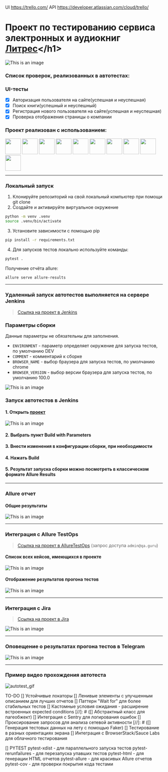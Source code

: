 UI https://trello.com/
API https://developer.atlassian.com/cloud/trello/

# Проект по тестированию сервиса электронных и аудиокниг [Литрес](https://www.litres.ru")</h1>


![This is an image](resources/images/ui/main_page_litres.png)

<h3> Список проверок, реализованных в автотестах:</h3>

### UI-тесты

- [x] Авторизация пользователя на сайте(успешная и неуспешная)
- [x] Поиск книги(успешный и неуспешный)
- [x] Регистрация нового пользователя на сайте(успешная и неуспешная)
- [x] Проверка отображения страницы о компании

### Проект реализован с использованием:

<img src="resources/images/logo/python.svg" width="50"> <img src="resources/images/logo/pytest.png" width="50"> <img src="resources/images/logo/pycharm.png" width="50"> <img src="resources/images/logo/selene.png" width="50"> <img src="resources/images/logo/selenoid.png" width="50"> <img src="resources/images/logo/jenkins.png" width="50"> <img src="resources/images/logo/Allure.svg" width="50"> <img src="resources/images/logo/Allure_TO.svg" width="50"> <img src="resources/images/logo/telegram.svg" width="50"> <img src="resources/images/logo/jira.svg" width="50">

----

### Локальный запуск

1. Клонируйте репозиторий на свой локальный компьютер при помощи git clone
2. Создайте и активируйте виртуальное окружение

  ```bash
  python -m venv .venv
  source .venv/bin/activate
  ```

3. Установите зависимости с помощью pip

  ```bash
  pip install -r requirements.txt
  ```

4. Для запусков тестов локально используйте команды:

  ```bash
  pytest .
  ```

Получение отчёта allure:

```bash
allure serve allure-results
```

----

### Удаленный запуск автотестов выполняется на сервере Jenkins

> <a target="_blank" href="https://jenkins.autotests.cloud/job/litres-project/">Ссылка на проект в Jenkins</a>

### Параметры сборки
Данные параметры не обязательны для заполнения.

* `ENVIRONMENT` - параметр определяет окружение для запуска тестов, по умолчанию DEV
* `COMMENT` - комментарий к сборке
* `BROWSER_NAME` - выбор браузера для запуска тестов, по умолчанию chrome
* `BROWSER_VERSION` - выбор версии браузера для запуска тестов, по умолчанию 100.0

![This is an image](resources/images/ui/jenkins_run.PNG)

### Запуск автотестов в Jenkins

#### 1. Открыть <a target="_blank" href="https://jenkins.autotests.cloud/job/litres-project/">проект</a>

![This is an image](resources/images/ui/jenkins.PNG)

#### 2. Выбрать пункт **Build with Parameters**

#### 3. Внести изменения в конфигурации сборки, при необходимости

#### 4. Нажать **Build**

#### 5. Результат запуска сборки можно посмотреть в классическом формате Allure Results

----

### Allure отчет

#### Общие результаты

![This is an image](resources/images/ui/allure.PNG)

----

### Интеграция с Allure TestOps

> <a target="_blank" href="https://allure.autotests.cloud/project/4083/dashboards">Ссылка на проект в
> AllureTestOps</a> (запрос доступа `admin@qa.guru`)

#### Список всех кейсов, имеющихся в проекте

![This is an image](resources/images/ui/allure_testops.PNG)

#### Отображение результатов прогона тестов

![This is an image](resources/images/ui/testops.PNG)

----

### Интеграция с Jira

> <a target="_blank" href="https://jira.autotests.cloud/browse/HOMEWORK-1128">Ссылка на проект в Jira</a>

![This is an image](resources/images/ui/jira.png)

----

### Оповещение о результатах прогона тестов в Telegram

![This is an image](resources/images/ui/telegram.PNG)

----

### Пример видео прохождения автотеста

![autotest_gif](resources/images/ui/video.gif)

TO-DO
[] Устойчивые локаторы
[] Ленивые элементы с улучшенным описанием для лучших отчетов
[] Паттерн "Wait for" для более стабильных тестов
[] Кастомные условия ожидания - расширение встроенных expected conditions
[//]: # ([] Абстрактный класс для пагеобжект)
[] Интеграция с Sentry для логирования ошибок
[] Проксирование запросов для анализа сетевой активности
[//]: # ([] Генерация тестовых данных на лету с помощью Faker)
[] Тестирование в разных ориентациях экрана
[] Интеграция с BrowserStack/Sauce Labs для облачного тестирования

[] PYTEST
pytest-xdist - для параллельного запуска тестов
pytest-rerunfailures - для перезапуска упавших тестов
pytest-html - для генерации HTML отчетов
pytest-allure - для красивых Allure отчетов
pytest-cov - для проверки покрытия кода тестами